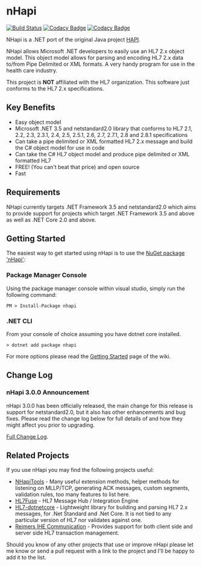 # nHapi

[![Build Status](https://github.com/nHapiNET/nHapi/workflows/Build%20Status/badge.svg)](https://github.com/nHapiNET/nHapi/actions?query=workflow%3A%22Build+Status%22+branch%3Amaster)
[![Codacy Badge](https://app.codacy.com/project/badge/Coverage/f2aae2999d2e43a1a759b9ffbe5a85ee)](https://www.codacy.com/gh/nHapiNET/nHapi/dashboard?utm_source=github.com&utm_medium=referral&utm_content=nHapiNET/nHapi&utm_campaign=Badge_Coverage)
[![Codacy Badge](https://app.codacy.com/project/badge/Grade/f2aae2999d2e43a1a759b9ffbe5a85ee)](https://www.codacy.com/gh/nHapiNET/nHapi/dashboard?utm_source=github.com&amp;utm_medium=referral&amp;utm_content=nHapiNET/nHapi&amp;utm_campaign=Badge_Grade)

NHapi is a .NET port of the original Java project [HAPI](https://github.com/hapifhir/hapi-hl7v2).

NHapi allows Microsoft .NET developers to easily use an HL7 2.x object model. This object model allows for parsing and encoding HL7 2.x data to/from Pipe Delimited or XML formats. A very handy program for use in the health care industry.

This project is **NOT** affiliated with the HL7 organization. This software just conforms to the HL7 2.x specifications.

## Key Benefits

- Easy object model  
- Microsoft .NET 3.5 and netstandard2.0 library that conforms to HL7 2.1, 2.2, 2.3, 2.3.1, 2.4, 2.5, 2.5.1, 2.6, 2.7, 2.7.1, 2.8 and 2.8.1 specifications  
- Can take a pipe delimited or XML formatted HL7 2.x message and build the C# object model for use in code  
- Can take the C# HL7 object model and produce pipe delimited or XML formatted HL7  
- FREE! (You can't beat that price) and open source  
- Fast  

## Requirements

NHapi currently targets .NET Framework 3.5 and netstandard2.0 which aims to provide support for projects which target .NET Framework 3.5 and above as well as .NET Core 2.0 and above.

## Getting Started

The easiest way to get started using nHapi is to use the [NuGet package 'nHapi'](https://www.nuget.org/packages/nHapi/):

### Package Manager Console

Using the package manager console within visual studio, simply run the following command:

```shell
PM > Install-Package nhapi
```

### .NET CLI

From your console of choice assuming you have dotnet core installed.

```shell
> dotnet add package nhapi
```

For more options please read the [Getting Started](https://github.com/nHapiNET/nHapi/wiki/Getting-Started) page of the wiki.

## Change Log

### nHapi 3.0.0 Announcement

nHapi 3.0.0 has been officially released, the main change for this release is support for netstandard2.0, but it also has other enhancements and bug fixes.
Please read the change log below for full details of and how they might affect you prior to upgrading.

[Full Change Log](https://github.com/nHapiNET/nHapi/blob/master/CHANGELOG.md).

## Related Projects

If you use nHapi you may find the following projects useful:

- [NHapiTools](https://github.com/dib0/NHapiTools) - Many useful extension methods, helper methods for listening on MLLP/TCP, generating ACK messages, custom segments, validation rules, too many features to list here.
- [HL7Fuse](https://github.com/dib0/HL7Fuse) - HL7 Message Hub / Integration Engine
- [HL7-dotnetcore](https://github.com/Efferent-Health/HL7-dotnetcore) - Lightweight library for building and parsing HL7 2.x messages, for .Net Standard and .Net Core. It is not tied to any particular version of HL7 nor validates against one.
- [Reimers IHE Communication](https://github.com/jjrdk/reimers.ihe) - Provides support for both client side and server side HL7 transaction management.

Should you know of any other projects that use or improve nHapi please let me know or send a pull request with a link to the project and I'll be happy to add it to the list.
